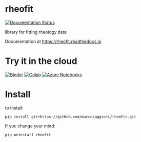 # rheofit
[![Documentation Status](https://readthedocs.org/projects/rheofit/badge/?version=latest)](https://rheofit.readthedocs.io/en/latest/?badge=latest)

library for fitting rheology data

Documentation at https://rheofit.readthedocs.io

# Try it in the cloud
[![Binder](http://mybinder.org/badge_logo.svg)](http://beta.mybinder.org/v2/gh/rheopy/rheofit/master)
[![Colab](https://colab.research.google.com/assets/colab-badge.svg)](https://colab.research.google.com/github/marcocaggioni/rheofit/blob/master/notebooks/index.ipynb)
[![Azure Notebooks](https://notebooks.azure.com/launch.png)](https://notebooks.azure.com/import/gh/rheopy/rheofit)

# Install

to install:

```
pip install git+https://github.com/marcocaggioni/rheofit.git
```

If you change your mind:

```
pip uninstall rheofit
```
